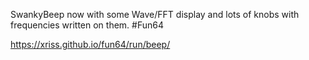 SwankyBeep now with some Wave/FFT  display and lots of knobs with frequencies written on them. #Fun64

https://xriss.github.io/fun64/run/beep/ 